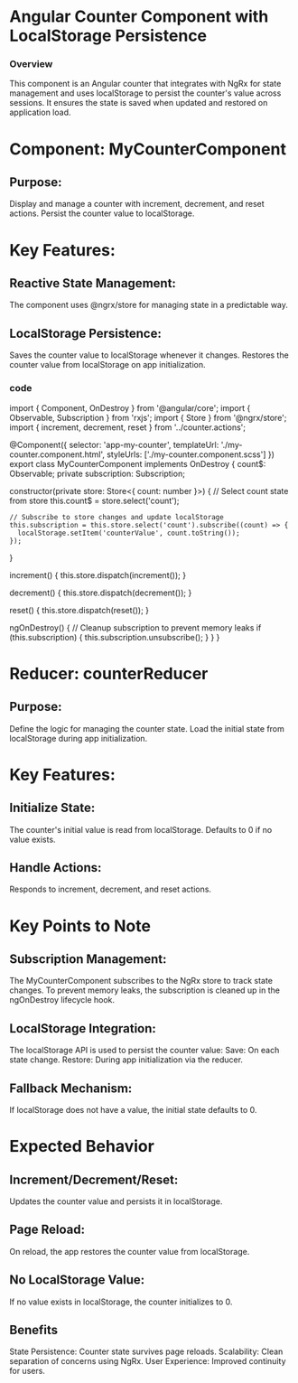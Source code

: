 # Angular Counter Component with LocalStorage Persistence

### Overview
This component is an Angular counter that integrates with NgRx for state management and uses localStorage to persist the counter's value across sessions. It ensures the state is saved when updated and restored on application load.

# Component: MyCounterComponent

## Purpose:

Display and manage a counter with increment, decrement, and reset actions.
Persist the counter value to localStorage.

# Key Features:

## Reactive State Management:
The component uses @ngrx/store for managing state in a predictable way.

## LocalStorage Persistence:
Saves the counter value to localStorage whenever it changes.
Restores the counter value from localStorage on app initialization.

### code

import { Component, OnDestroy } from '@angular/core';
import { Observable, Subscription } from 'rxjs';
import { Store } from '@ngrx/store';
import { increment, decrement, reset } from '../counter.actions';

@Component({
  selector: 'app-my-counter',
  templateUrl: './my-counter.component.html',
  styleUrls: ['./my-counter.component.scss']
})
export class MyCounterComponent implements OnDestroy {
  count$: Observable<number>;
  private subscription: Subscription;

  constructor(private store: Store<{ count: number }>) {
    // Select count state from store
    this.count$ = store.select('count');

    // Subscribe to store changes and update localStorage
    this.subscription = this.store.select('count').subscribe((count) => {
      localStorage.setItem('counterValue', count.toString());
    });
  }

  increment() {
    this.store.dispatch(increment());
  }

  decrement() {
    this.store.dispatch(decrement());
  }

  reset() {
    this.store.dispatch(reset());
  }

  ngOnDestroy() {
    // Cleanup subscription to prevent memory leaks
    if (this.subscription) {
      this.subscription.unsubscribe();
    }
  }
}


# Reducer: counterReducer

## Purpose:
Define the logic for managing the counter state.
Load the initial state from localStorage during app initialization.

# Key Features:

## Initialize State:
The counter's initial value is read from localStorage. Defaults to 0 if no value exists.

## Handle Actions:
Responds to increment, decrement, and reset actions.


# Key Points to Note

## Subscription Management:
The MyCounterComponent subscribes to the NgRx store to track state changes.
To prevent memory leaks, the subscription is cleaned up in the ngOnDestroy lifecycle hook.

## LocalStorage Integration:

The localStorage API is used to persist the counter value:
Save: On each state change.
Restore: During app initialization via the reducer.

## Fallback Mechanism:

If localStorage does not have a value, the initial state defaults to 0.

# Expected Behavior

## Increment/Decrement/Reset:
Updates the counter value and persists it in localStorage.

## Page Reload:
On reload, the app restores the counter value from localStorage.

## No LocalStorage Value:
If no value exists in localStorage, the counter initializes to 0.

## Benefits
State Persistence: Counter state survives page reloads.
Scalability: Clean separation of concerns using NgRx.
User Experience: Improved continuity for users.
